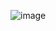 ![image](https://github.com/zakaria0101echifaouy/Linux-Shell-HackerRank/assets/108145379/521e9f6d-5039-48bb-9d87-beb29ad5ef5a)
